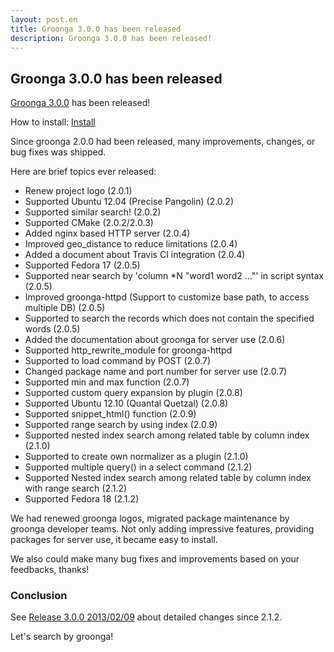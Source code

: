```yaml
---
layout: post.en
title: Groonga 3.0.0 has been released
description: Groonga 3.0.0 has been released!
---
```


Groonga 3.0.0 has been released
-------------------------------

[Groonga 3.0.0](/docs/news.html#release-3-0-0) has been released!

How to install: [Install](/docs/install.html)

Since groonga 2.0.0 had been released, many improvements, changes, or
bug fixes was shipped.

Here are brief topics ever released:

-   Renew project logo (2.0.1)
-   Supported Ubuntu 12.04 (Precise Pangolin) (2.0.2)
-   Supported similar search! (2.0.2)
-   Supported CMake (2.0.2/2.0.3)
-   Added nginx based HTTP server (2.0.4)
-   Improved geo_distance to reduce limitations (2.0.4)
-   Added a document about Travis CI integration (2.0.4)
-   Supported Fedora 17 (2.0.5)
-   Supported near search by 'column *N "word1 word2 ..."' in script
    syntax (2.0.5)
-   Improved groonga-httpd (Support to customize base path, to access
    multiple DB) (2.0.5)
-   Supported to search the records which does not contain the specified
    words (2.0.5)
-   Added the documentation about groonga for server use (2.0.6)
-   Supported http_rewrite_module for groonga-httpd
-   Supported to load command by POST (2.0.7)
-   Changed package name and port number for server use (2.0.7)
-   Supported min and max function (2.0.7)
-   Supported custom query expansion by plugin (2.0.8)
-   Supported Ubuntu 12.10 (Quantal Quetzal) (2.0.8)
-   Supported snippet_html() function (2.0.9)
-   Supported range search by using index (2.0.9)
-   Supported nested index search among related table by column
    index (2.1.0)
-   Supported to create own normalizer as a plugin (2.1.0)
-   Supported multiple query() in a select command (2.1.2)
-   Supported Nested index search among related table by column index
    with range search (2.1.2)
-   Supported Fedora 18 (2.1.2)

We had renewed groonga logos, migrated package maintenance by groonga
developer teams.
Not only adding impressive features, providing packages for server use,
it became easy to install.

We also could make many bug fixes and improvements based on your
feedbacks, thanks!

### Conclusion

See [Release 3.0.0 2013/02/09](/docs/news.html#release-3-0-0) about
detailed changes since 2.1.2.

Let's search by groonga!
